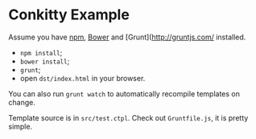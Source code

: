 Conkitty Example
================

Assume you have [npm](http://npmjs.org/), [Bower](http://bower.io) and
[Grunt](http://gruntjs.com/ installed.

* `npm install`;
* `bower install`;
* `grunt`;
* open `dst/index.html` in your browser.

You can also run `grunt watch` to automatically recompile templates on change.

Template source is in `src/test.ctpl`. Check out `Gruntfile.js`, it is pretty
simple.
